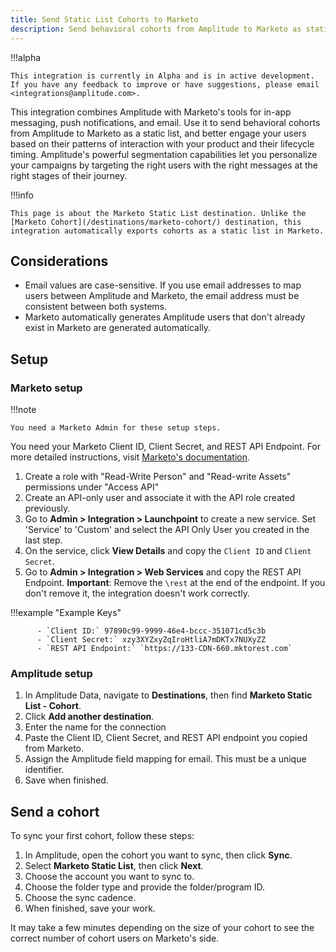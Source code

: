 ```yaml
---
title: Send Static List Cohorts to Marketo
description: Send behavioral cohorts from Amplitude to Marketo as static lists and better engage your users based on their patterns of interaction with your product and their lifecycle timing.
---
```


!!!alpha

    This integration is currently in Alpha and is in active development. If you have any feedback to improve or have suggestions, please email <integrations@amplitude.com>. 

This integration combines Amplitude with Marketo's tools for in-app messaging, push notifications, and email. Use it to send behavioral cohorts from Amplitude to Marketo as a static list, and better engage your users based on their patterns of interaction with your product and their lifecycle timing. Amplitude's powerful segmentation capabilities let you personalize your campaigns by targeting the right users with the right messages at the right stages of their journey.

!!!info 

    This page is about the Marketo Static List destination. Unlike the [Marketo Cohort](/destinations/marketo-cohort/) destination, this integration automatically exports cohorts as a static list in Marketo.

## Considerations

- Email values are case-sensitive. If you use email addresses to map users between Amplitude and Marketo, the email address must be consistent between both systems.
- Marketo automatically generates Amplitude users that don't already exist in Marketo are generated automatically.

## Setup

### Marketo setup

!!!note

    You need a Marketo Admin for these setup steps.

You need your Marketo Client ID, Client Secret, and REST API Endpoint. For more detailed instructions, visit [Marketo's documentation](https://developers.marketo.com/blog/quick-start-guide-for-marketo-rest-api/).

1. Create a role with "Read-Write Person" and "Read-write Assets" permissions under "Access API"
2. Create an API-only user and associate it with the API role created previously.
3. Go to **Admin > Integration > Launchpoint** to create a new service. Set 'Service' to 'Custom' and select the API Only User you created in the last step.
4. On the service, click **View Details** and copy the `Client ID` and `Client Secret`.
5. Go to **Admin > Integration > Web Services** and copy the REST API Endpoint. **Important**: Remove the `\rest` at the end of the endpoint. If you don't remove it, the integration doesn't work correctly.

!!!example "Example Keys"

          - `Client ID:` 97890c99-9999-46e4-bccc-351071cd5c3b
          - `Client Secret:` xzy3XYZxyZqIroHtliA7mDKTx7NUXyZZ
          - `REST API Endpoint:` `https://133-CDN-660.mktorest.com`

### Amplitude setup

1. In Amplitude Data, navigate to **Destinations**, then find **Marketo Static List - Cohort**.
2. Click **Add another destination**.
3. Enter the name for the connection
4. Paste the Client ID, Client Secret, and REST API endpoint you copied from Marketo.
5. Assign the Amplitude field mapping for email. This must be a unique identifier.
6. Save when finished.

## Send a cohort

To sync your first cohort, follow these steps:

1. In Amplitude, open the cohort you want to sync, then click **Sync**.
2. Select **Marketo Static List**, then click **Next**.
3. Choose the account you want to sync to.
4. Choose the folder type and provide the folder/program ID.
5. Choose the sync cadence.
6. When finished, save your work.

It may take a few minutes depending on the size of your cohort to see the correct number of cohort users on Marketo's side.